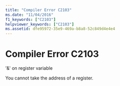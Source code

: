 ```yaml
---
title: "Compiler Error C2103"
ms.date: "11/04/2016"
f1_keywords: ["C2103"]
helpviewer_keywords: ["C2103"]
ms.assetid: dfe95972-35e9-469a-b8a8-52c849d4e4e4
---
```

# Compiler Error C2103

'&' on register variable

You cannot take the address of a register.